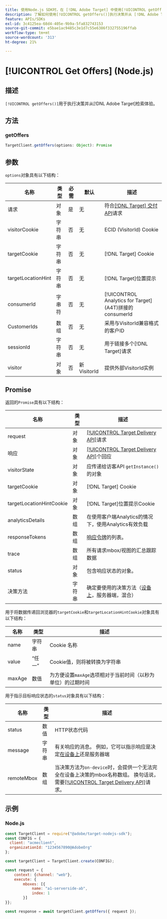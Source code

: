 ```yaml
---
title: 使用Node.js SDK时，在 [!DNL Adobe Target] 中使用[!UICONTROL getOffers()]
description: 了解如何使用[!UICONTROL getOffers()]执行决策并从 [!DNL Adobe Target]检索体验。
feature: APIs/SDKs
exl-id: 3c4125ea-68d4-405e-9b9a-5fa832743153
source-git-commit: e5bae1ac9485c3e1d7c55e6386f332755196ffab
workflow-type: tm+mt
source-wordcount: '313'
ht-degree: 21%

---
```


# [!UICONTROL Get Offers] (Node.js)

## 描述

`[!UICONTROL getOffers()]`用于执行决策并从[!DNL Adobe Target]检索体验。


## 方法

### getOffers

```js {line-numbers="true"}
TargetClient.getOffers(options: Object): Promise
```

## 参数

`options`对象具有以下结构：

| 名称 | 类型 | 必需 | 默认 | 描述 |
| --- |--- | --- | --- | --- |
| 请求 | 对象 | 是 | 无 | 符合[[!DNL Target] 交付API](/help/dev/implement/delivery-api/overview.md)请求 |
| visitorCookie | 字符串 | 否 | 无 | ECID (VisitorId) Cookie |
| targetCookie | 字符串 | 否 | 无 | [!DNL Target] Cookie |
| targetLocationHint | 字符串 | 否 | 无 | [!DNL Target]位置提示 |
| consumerId | 字串符 | 否 | 无 | [!UICONTROL Analytics for Target] (A4T)拼接的consumerId |
| CustomerIds | 数组 | 否 | 无 | 采用与VisitorId兼容格式的客户ID |
| sessionId | 字符串 | 否 | 无 | 用于链接多个[!DNL Target]请求 |
| visitor | 对象 | 否 | 新VisitorId | 提供外部VisitorId实例 |

## Promise

返回的`Promise`具有以下结构：

| 名称 | 类型 | 描述 |
| --- | --- | --- |
| request | 对象 | [[!UICONTROL Target Delivery API]](/help/dev/implement/delivery-api/overview.md)请求 |
| 响应 | 对象 | [[!UICONTROL Target Delivery API]](/help/dev/implement/delivery-api/overview.md)个回应 |
| visitorState | 对象 | 应传递给访客API `getInstance()`的对象 |
| targetCookie | 对象 | [!DNL Target] Cookie |
| targetLocationHintCookie | 对象 | [!DNL Target]位置提示Cookie |
| analyticsDetails | 数组 | 在使用客户端Analytics的情况下，使用Analytics有效负载 |
| responseTokens | 数组 | [响应令牌](https://experienceleague.adobe.com/docs/target/using/administer/response-tokens.html?)的列表。 |
| trace | 数组 | 所有请求mbox/视图的汇总跟踪数据 |
| status | 对象 | 包含响应状态的对象。 |
| 决策方法 | 字符串 | 确定要使用的决策方法（[设备上](/help/dev/implement/server-side/sdk-guides/on-device-decisioning/overview.md)，服务器端，混合） |

用于将数据传递回浏览器的`targetCookie`和`targetLocationHintCookie`对象具有以下结构：

| 名称 | 类型 | 描述 |
| --- | --- | --- |
| name | 字符串 | Cookie 名称 |
| value | “任一” | Cookie值，则将被转换为字符串 |
| maxAge | 数值 | 为方便设置`maxAge`选项相对于当前时间（以秒为单位）的过期时间 |

用于指示目标响应状态的`status`对象具有以下结构：

| 名称 | 类型 | 描述 |
| --- | --- | --- |
| status | 数值 | HTTP状态代码 |
| message | 字符串 | 有关响应的消息。 例如，它可以指示响应是决定[在设备上](/help/dev/implement/server-side/sdk-guides/on-device-decisioning/overview.md)还是服务器端 |
| remoteMbox | 数组 | 当决策方法为`on-device`时，会提供一个无法完全在设备上决策的mbox名称数组。 换句话说，需要[[!UICONTROL Target Delivery API]](/help/dev/implement/delivery-api/overview.md)请求。 |

## 示例

### Node.js

```js {line-numbers="true"}
const TargetClient = require("@adobe/target-nodejs-sdk");
const CONFIG = {
  client: "acmeclient",
  organizationId: "1234567890@AdobeOrg"
};

const targetClient = TargetClient.create(CONFIG);

const request = {
    context: {channel: "web"},
    execute: {
        mboxes: [{
            name: "a1-serverside-ab",
            index: 1
        }]
}};

const response = await targetClient.getOffers({ request });
```
